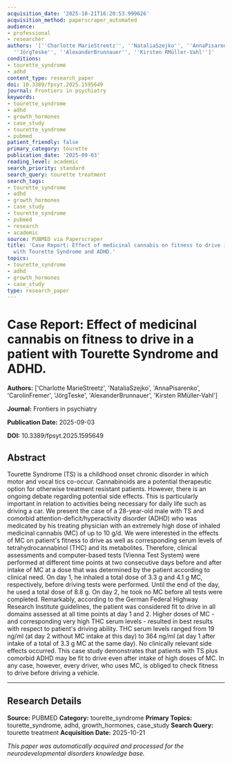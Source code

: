 ```yaml
---
acquisition_date: '2025-10-21T16:20:53.999626'
acquisition_method: paperscraper_automated
audience:
- professional
- researcher
authors: '[''Charlotte MarieStreetz'', ''NataliaSzejko'', ''AnnaPisarenko'', ''CarolinFremer'',
  ''JörgTeske'', ''AlexanderBrunnauer'', ''Kirsten RMüller-Vahl'']'
conditions:
- tourette_syndrome
- adhd
content_type: research_paper
doi: 10.3389/fpsyt.2025.1595649
journal: Frontiers in psychiatry
keywords:
- tourette_syndrome
- adhd
- growth_hormones
- case_study
- tourette_syndrome
- pubmed
patient_friendly: false
primary_category: tourette
publication_date: '2025-09-03'
reading_level: academic
search_priority: standard
search_query: tourette treatment
search_tags:
- tourette_syndrome
- adhd
- growth_hormones
- case_study
- tourette_syndrome
- pubmed
- research
- academic
source: PUBMED via Paperscraper
title: 'Case Report: Effect of medicinal cannabis on fitness to drive in a patient
  with Tourette Syndrome and ADHD.'
topics:
- tourette_syndrome
- adhd
- growth_hormones
- case_study
type: research_paper
---
```


# Case Report: Effect of medicinal cannabis on fitness to drive in a patient with Tourette Syndrome and ADHD.

**Authors:** ['Charlotte MarieStreetz', 'NataliaSzejko', 'AnnaPisarenko', 'CarolinFremer', 'JörgTeske', 'AlexanderBrunnauer', 'Kirsten RMüller-Vahl']

**Journal:** Frontiers in psychiatry

**Publication Date:** 2025-09-03

**DOI:** 10.3389/fpsyt.2025.1595649

## Abstract

Tourette Syndrome (TS) is a childhood onset chronic disorder in which motor and vocal tics co-occur. Cannabinoids are a potential therapeutic option for otherwise treatment resistant patients. However, there is an ongoing debate regarding potential side effects. This is particularly important in relation to activities being necessary for daily life such as driving a car. We present the case of a 28-year-old male with TS and comorbid attention-deficit/hyperactivity disorder (ADHD) who was medicated by his treating physician with an extremely high dose of inhaled medicinal cannabis (MC) of up to 10 g/d. We were interested in the effects of MC on patient's fitness to drive as well as corresponding serum levels of tetrahydrocannabinol (THC) and its metabolites. Therefore, clinical assessments and computer-based tests (Vienna Test System) were performed at different time points at two consecutive days before and after intake of MC at a dose that was determined by the patient according to clinical need. On day 1, he inhaled a total dose of 3.3 g and 4.1 g MC, respectively, before driving tests were performed. Until the end of the day, he used a total dose of 8.8 g. On day 2, he took no MC before all tests were completed. Remarkably, according to the German Federal Highway Research Institute guidelines, the patient was considered fit to drive in all domains assessed at all time points at day 1 and 2. Higher doses of MC - and corresponding very high THC serum levels - resulted in best results with respect to patient's driving ability. THC serum levels ranged from 19 ng/ml (at day 2 without MC intake at this day) to 364 ng/ml (at day 1 after intake of a total of 3.3 g MC at the same day). No clinically relevant side effects occurred. This case study demonstrates that patients with TS plus comorbid ADHD may be fit to drive even after intake of high doses of MC. In any case, however, every driver, who uses MC, is obliged to check fitness to drive before driving a vehicle.

---

## Research Details

**Source:** PUBMED
**Category:** tourette_syndrome
**Primary Topics:** tourette_syndrome, adhd, growth_hormones, case_study
**Search Query:** tourette treatment
**Acquisition Date:** 2025-10-21

*This paper was automatically acquired and processed for the neurodevelopmental disorders knowledge base.*
